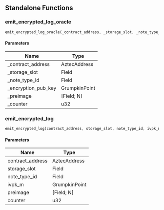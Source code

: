 ## Standalone Functions

### emit_encrypted_log_oracle

```rust
emit_encrypted_log_oracle(_contract_address, _storage_slot, _note_type_id, _encryption_pub_key, _preimage, _counter);
```

#### Parameters
| Name | Type |
| --- | --- |
| _contract_address | AztecAddress |
| _storage_slot | Field |
| _note_type_id | Field |
| _encryption_pub_key | GrumpkinPoint |
| _preimage | [Field; N] |
| _counter | u32 |

### emit_encrypted_log

```rust
emit_encrypted_log(contract_address, storage_slot, note_type_id, ivpk_m, preimage, counter);
```

#### Parameters
| Name | Type |
| --- | --- |
| contract_address | AztecAddress |
| storage_slot | Field |
| note_type_id | Field |
| ivpk_m | GrumpkinPoint |
| preimage | [Field; N] |
| counter | u32 |

